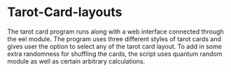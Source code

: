 # Tarot-Card-layouts
The tarot card program runs along with a web interface connected through the eel module. The program uses three different styles of tarot cards and gives user the option to select any of the tarot card layout. To add in some extra randomness for shuffling the cards, the script uses quantum random module as well as certain arbitrary calculations.
